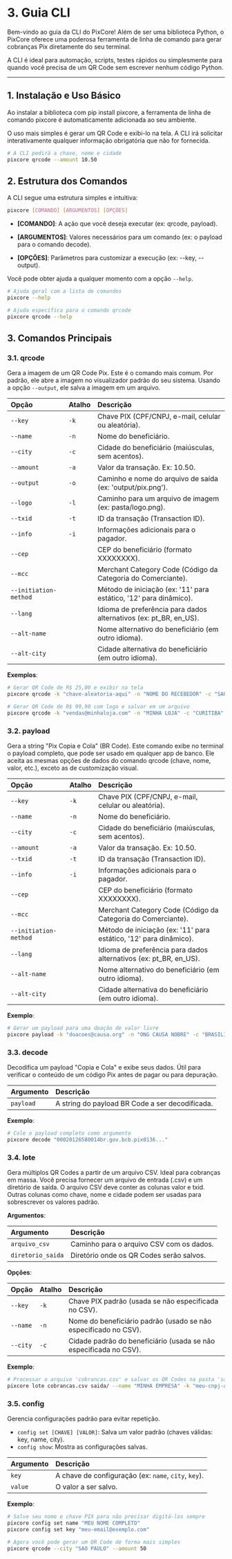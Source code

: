 # 3. Guia CLI

Bem-vindo ao guia da CLI do PixCore! Além de ser uma biblioteca Python, o PixCore oferece uma poderosa ferramenta de linha de comando para gerar cobranças Pix diretamente do seu terminal.

A CLI é ideal para automação, scripts, testes rápidos ou simplesmente para quando você precisa de um QR Code sem escrever nenhum código Python.

---

## 1. Instalação e Uso Básico

Ao instalar a biblioteca com pip install pixcore, a ferramenta de linha de comando pixcore é automaticamente adicionada ao seu ambiente.

O uso mais simples é gerar um QR Code e exibi-lo na tela. A CLI irá solicitar interativamente qualquer informação obrigatória que não for fornecida.

```Bash
# A CLI pedirá a chave, nome e cidade
pixcore qrcode --amount 10.50 
```
## 2. Estrutura dos Comandos

A CLI segue uma estrutura simples e intuitiva:

```Bash
pixcore [COMANDO] [ARGUMENTOS] [OPÇÕES]
```
- **[COMANDO]**: A ação que você deseja executar (ex: qrcode, payload).

- **[ARGUMENTOS]**: Valores necessários para um comando (ex: o payload para o comando decode).

- **[OPÇÕES]**: Parâmetros para customizar a execução (ex: --key, --output).

Você pode obter ajuda a qualquer momento com a opção `--help`.

```Bash
# Ajuda geral com a lista de comandos
pixcore --help

# Ajuda específica para o comando qrcode
pixcore qrcode --help
```

## 3. Comandos Principais

### 3.1. qrcode
Gera a imagem de um QR Code Pix.
Este é o comando mais comum. Por padrão, ele abre a imagem no visualizador padrão do seu sistema. Usando a opção `--output`, ele salva a imagem em um arquivo.

| Opção | Atalho | Descrição |
| :--- | :--- | :--- |
| `--key` | `-k` | Chave PIX (CPF/CNPJ, e-mail, celular ou aleatória). |
| `--name` | `-n` | Nome do beneficiário. |
| `--city` | `-c` | Cidade do beneficiário (maiúsculas, sem acentos). |
| `--amount`| `-a` | Valor da transação. Ex: 10.50. |
| `--output`| `-o` | Caminho e nome do arquivo de saída (ex: 'output/pix.png'). |
| `--logo` | `-l` | Caminho para um arquivo de imagem (ex: pasta/logo.png). |
| `--txid` | `-t` | ID da transação (Transaction ID). |
| `--info` | `-i` | Informações adicionais para o pagador. |
| `--cep` | | CEP do beneficiário (formato XXXXXXXX). |
| `--mcc` | | Merchant Category Code (Código da Categoria do Comerciante). |
| `--initiation-method` | | Método de iniciação (ex: '11' para estático, '12' para dinâmico). |
| `--lang` | | Idioma de preferência para dados alternativos (ex: pt_BR, en_US). |
| `--alt-name` | | Nome alternativo do beneficiário (em outro idioma). |
| `--alt-city` | | Cidade alternativa do beneficiário (em outro idioma). |

**Exemplos**:
```Bash
# Gerar QR Code de R$ 25,00 e exibir na tela
pixcore qrcode -k "chave-aleatoria-aqui" -n "NOME DO RECEBEDOR" -c "SAO PAULO" -a 25.00

# Gerar QR Code de R$ 99,90 com logo e salvar em um arquivo
pixcore qrcode -k "vendas@minhaloja.com" -n "MINHA LOJA" -c "CURITIBA" -a 99.90 --logo "logo.png" -o "cobrança.png"
```

### 3.2. payload
Gera a string "Pix Copia e Cola" (BR Code).
Este comando exibe no terminal o payload completo, que pode ser usado em qualquer app de banco. Ele aceita as mesmas opções de dados do comando qrcode (chave, nome, valor, etc.), exceto as de customização visual.

| Opção | Atalho | Descrição |
| :--- | :--- | :--- |
| `--key` | `-k` | Chave PIX (CPF/CNPJ, e-mail, celular ou aleatória). |
| `--name` | `-n` | Nome do beneficiário. |
| `--city` | `-c` | Cidade do beneficiário (maiúsculas, sem acentos). |
| `--amount`| `-a` | Valor da transação. Ex: 10.50. |
| `--txid` | `-t` | ID da transação (Transaction ID). |
| `--info` | `-i` | Informações adicionais para o pagador. |
| `--cep` | | CEP do beneficiário (formato XXXXXXXX). |
| `--mcc` | | Merchant Category Code (Código da Categoria do Comerciante). |
| `--initiation-method` | | Método de iniciação (ex: '11' para estático, '12' para dinâmico). |
| `--lang` | | Idioma de preferência para dados alternativos (ex: pt_BR, en_US). |
| `--alt-name` | | Nome alternativo do beneficiário (em outro idioma). |
| `--alt-city` | | Cidade alternativa do beneficiário (em outro idioma). |

**Exemplo**:
```Bash
# Gerar um payload para uma doação de valor livre
pixcore payload -k "doacoes@causa.org" -n "ONG CAUSA NOBRE" -c "BRASILIA" --txid "DOACAO-ABERTA"
```

### 3.3. decode
Decodifica um payload "Copia e Cola" e exibe seus dados.
Útil para verificar o conteúdo de um código Pix antes de pagar ou para depuração.

| Argumento | Descrição |
| :--- | :--- |
| `payload` | A string do payload BR Code a ser decodificada. |

**Exemplo**:
```Bash
# Cole o payload completo como argumento
pixcore decode "00020126580014br.gov.bcb.pix0136..."
```

### 3.4. lote
Gera múltiplos QR Codes a partir de um arquivo CSV.
Ideal para cobranças em massa. Você precisa fornecer um arquivo de entrada (.csv) e um diretório de saída.
O arquivo CSV deve conter as colunas valor e txid. Outras colunas como chave, nome e cidade podem ser usadas para sobrescrever os valores padrão.

**Argumentos**:

| Argumento | Descrição |
| :--- | :--- |
| `arquivo_csv` | Caminho para o arquivo CSV com os dados. |
| `diretorio_saida` | Diretório onde os QR Codes serão salvos. |

**Opções**:

| Opção | Atalho | Descrição |
| :--- | :--- | :--- |
| `--key` | `-k` | Chave PIX padrão (usada se não especificada no CSV). |
| `--name` | `-n` | Nome do beneficiário padrão (usado se não especificado no CSV). |
| `--city` | `-c` | Cidade padrão do beneficiário (usada se não especificada no CSV). |

**Exemplo**:
```Bash
# Processar o arquivo 'cobrancas.csv' e salvar os QR Codes na pasta 'saida/'
pixcore lote cobrancas.csv saida/ --name "MINHA EMPRESA" -k "meu-cnpj-aqui" -c "SAO PAULO"
```

### 3.5. config

Gerencia configurações padrão para evitar repetição.

- `config set [CHAVE] [VALOR]`: Salva um valor padrão (chaves válidas: key, name, city).
- `config show`: Mostra as configurações salvas.

| Argumento | Descrição |
| :--- | :--- |
| `key` | A chave de configuração (ex: `name`, `city`, `key`). |
| `value` | O valor a ser salvo. |

**Exemplo**:
```Bash
# Salve seu nome e chave PIX para não precisar digitá-los sempre
pixcore config set name "MEU NOME COMPLETO"
pixcore config set key "meu-email@exemplo.com"

# Agora você pode gerar um QR Code de forma mais simples
pixcore qrcode --city "SAO PAULO" --amount 50
```
